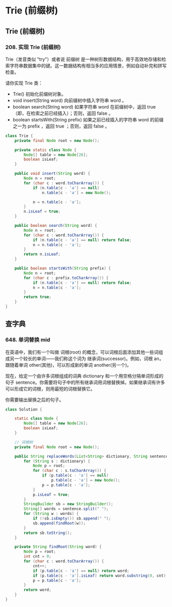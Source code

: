 # Trie (前缀树)

## Trie (前缀树)

### 208. 实现 Trie (前缀树)

Trie（发音类似 "try"）或者说 前缀树 是一种树形数据结构，用于高效地存储和检索字符串数据集中的键。这一数据结构有相当多的应用情景，例如自动补完和拼写检查。

请你实现 Trie 类：

-   Trie() 初始化前缀树对象。
-   void insert(String word) 向前缀树中插入字符串 word 。
-   boolean search(String word) 如果字符串 word 在前缀树中，返回 true（即，在检索之前已经插入）；否则，返回 false 。
-   boolean startsWith(String prefix) 如果之前已经插入的字符串 word 的前缀之一为 prefix ，返回 true ；否则，返回 false 。

```java
class Trie {
    private final Node root = new Node();

    private static class Node {
        Node[] table = new Node[26];
        boolean isLeaf;
    }

    public void insert(String word) {
        Node n = root;
        for (char c : word.toCharArray()) {
            if (n.table[c - 'a'] == null)
                n.table[c - 'a'] = new Node();

            n = n.table[c - 'a'];
        }
        n.isLeaf = true;
    }

    public boolean search(String word) {
        Node n = root;
        for (char c : word.toCharArray()) {
            if (n.table[c - 'a'] == null) return false;
            n = n.table[c - 'a'];
        }
        return n.isLeaf;
    }

    public boolean startsWith(String prefix) {
        Node n = root;
        for (char c : prefix.toCharArray()) {
            if (n.table[c - 'a'] == null) return false;
            n = n.table[c - 'a'];
        }
        return true;
    }
}
```

## 查字典

### 648. 单词替换 mid

在英语中，我们有一个叫做 词根(root) 的概念，可以词根后面添加其他一些词组成另一个较长的单词——我们称这个词为 继承词(successor)。例如，词根 an，跟随着单词 other(其他)，可以形成新的单词 another(另一个)。

现在，给定一个由许多词根组成的词典 dictionary 和一个用空格分隔单词形成的句子 sentence。你需要将句子中的所有继承词用词根替换掉。如果继承词有许多可以形成它的词根，则用最短的词根替换它。

你需要输出替换之后的句子。

```java
class Solution {

    static class Node {
        Node[] table = new Node[26];
        boolean isLeaf;
    }

    // 词根树
    private final Node root = new Node();

    public String replaceWords(List<String> dictionary, String sentence) {
        for (String s : dictionary) {
            Node p = root;
            for (char c : s.toCharArray()) {
                if (p.table[c - 'a'] == null)
                    p.table[c - 'a'] = new Node();
                p = p.table[c - 'a'];
            }
            p.isLeaf = true;
        }
        StringBuilder sb = new StringBuilder();
        String[] words = sentence.split(" ");
        for (String w : words) {
            if (!sb.isEmpty()) sb.append(" ");
            sb.append(findRoot(w));
        }
        return sb.toString();
    }

    private String findRoot(String word) {
        Node p = root;
        int cnt = 0;
        for (char c : word.toCharArray()) {
            cnt++;
            if (p.table[c - 'a'] == null) return word;
            if (p.table[c - 'a'].isLeaf) return word.substring(0, cnt);
            p = p.table[c - 'a'];
        }
        return word;
    }
}
```
